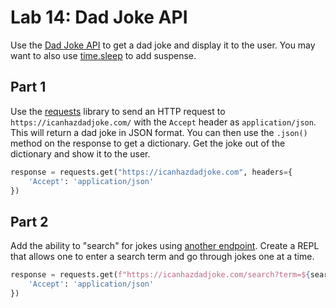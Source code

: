 # Lab 14: Dad Joke API

Use the [Dad Joke API](https://icanhazdadjoke.com/api) to get a dad joke and display it to the user. You may want to also use [time.sleep](https://www.geeksforgeeks.org/sleep-in-python/) to add suspense.


## Part 1

Use the [requests](../docs/15%20Requests.md) library to send an HTTP request to `https://icanhazdadjoke.com/` with the `Accept` header as `application/json`. This will return a dad joke in JSON format. You can then use the `.json()` method on the response to get a dictionary. Get the joke out of the dictionary and show it to the user.

```python
response = requests.get("https://icanhazdadjoke.com", headers={
    'Accept': 'application/json'
})
```


## Part 2

Add the ability to "search" for jokes using [another endpoint](https://icanhazdadjoke.com/api#search-for-dad-jokes). Create a REPL that allows one to enter a search term and go through jokes one at a time.


```python
response = requests.get(f"https://icanhazdadjoke.com/search?term=${search_term}", headers={
    'Accept': 'application/json'
})
```
